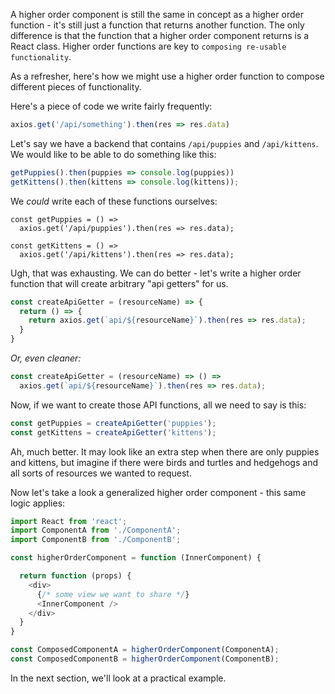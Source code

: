 A higher order component is still the same in concept as a higher order function - it's still just a function that returns another function. The only difference is that the function that a higher order component returns is a React class. Higher order functions are key to `composing re-usable functionality`.

As a refresher, here's how we might use a higher order function to compose different pieces of functionality.

Here's a piece of code we write fairly frequently:
```js
axios.get('/api/something').then(res => res.data)
```

Let's say we have a backend that contains `/api/puppies` and `/api/kittens`. We would like to be able to do something like this:
```js
getPuppies().then(puppies => console.log(puppies))
getKittens().then(kittens => console.log(kittens));
```

We *could* write each of these functions ourselves:
```
const getPuppies = () =>
  axios.get('/api/puppies').then(res => res.data);

const getKittens = () =>
  axios.get('/api/kittens').then(res => res.data);
```

Ugh, that was exhausting. We can do better - let's write a higher order function that will create arbitrary "api getters" for us.

```js
const createApiGetter = (resourceName) => {
  return () => {
    return axios.get(`api/${resourceName}`).then(res => res.data);
  }
}
```

*Or, even cleaner:*
```js
const createApiGetter = (resourceName) => () =>
  axios.get(`api/${resourceName}`).then(res => res.data);
```

Now, if we want to create those API functions, all we need to say is this:
```js
const getPuppies = createApiGetter('puppies');
const getKittens = createApiGetter('kittens');
```

Ah, much better. It may look like an extra step when there are only puppies and kittens, but imagine if there were birds and turtles and hedgehogs and all sorts of resources we wanted to request.

Now let's take a look a generalized higher order component - this same logic applies:

```js
import React from 'react';
import ComponentA from './ComponentA';
import ComponentB from './ComponentB';

const higherOrderComponent = function (InnerComponent) {

  return function (props) {
    <div>
      {/* some view we want to share */}
      <InnerComponent />
    </div>
  }
}

const ComposedComponentA = higherOrderComponent(ComponentA);
const ComposedComponentB = higherOrderComponent(ComponentB);
```

In the next section, we'll look at a practical example.